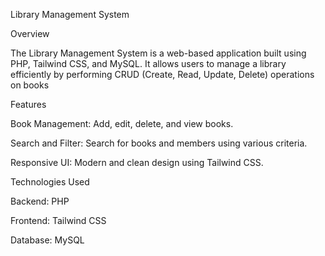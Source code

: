 Library Management System

Overview

The Library Management System is a web-based application built using PHP, Tailwind CSS, and MySQL. It allows users to manage a library efficiently by performing CRUD (Create, Read, Update, Delete) operations on books

Features

Book Management: Add, edit, delete, and view books.

Search and Filter: Search for books and members using various criteria.

Responsive UI: Modern and clean design using Tailwind CSS.

Technologies Used

Backend: PHP

Frontend: Tailwind CSS

Database: MySQL
